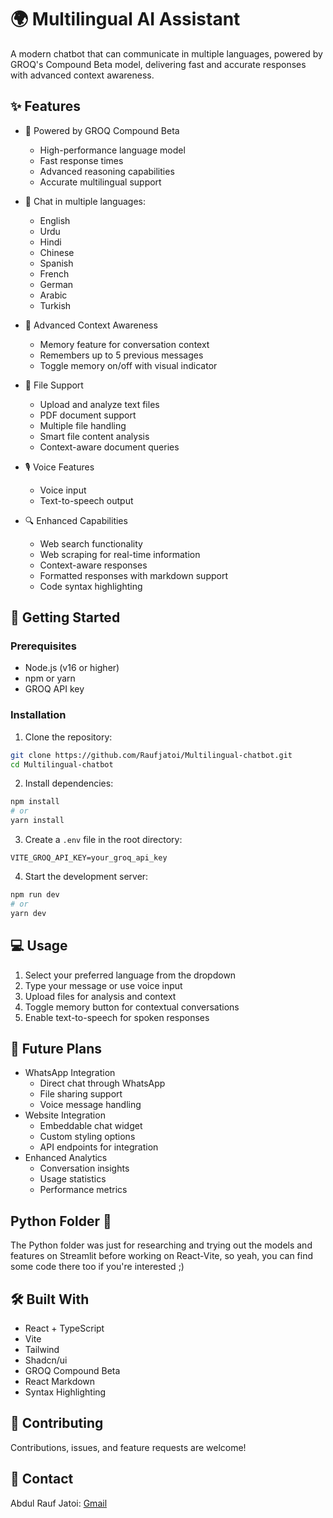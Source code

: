# 🌍 Multilingual AI Assistant

A modern chatbot that can communicate in multiple languages, powered by GROQ's Compound Beta model, delivering fast and accurate responses with advanced context awareness.

## ✨ Features
- 🤖 Powered by GROQ Compound Beta
  - High-performance language model
  - Fast response times
  - Advanced reasoning capabilities
  - Accurate multilingual support

- 💬 Chat in multiple languages:
  - English
  - Urdu
  - Hindi
  - Chinese
  - Spanish
  - French
  - German
  - Arabic
  - Turkish

- 🧠 Advanced Context Awareness
  - Memory feature for conversation context
  - Remembers up to 5 previous messages
  - Toggle memory on/off with visual indicator

- 📂 File Support
  - Upload and analyze text files
  - PDF document support
  - Multiple file handling
  - Smart file content analysis
  - Context-aware document queries

- 🎙️ Voice Features
  - Voice input
  - Text-to-speech output

- 🔍 Enhanced Capabilities
  - Web search functionality
  - Web scraping for real-time information
  - Context-aware responses
  - Formatted responses with markdown support
  - Code syntax highlighting

## 🚀 Getting Started

### Prerequisites
- Node.js (v16 or higher)
- npm or yarn
- GROQ API key

### Installation
1. Clone the repository:
```bash
git clone https://github.com/Raufjatoi/Multilingual-chatbot.git
cd Multilingual-chatbot
```

2. Install dependencies:
```bash
npm install
# or
yarn install
```

3. Create a `.env` file in the root directory:
```env
VITE_GROQ_API_KEY=your_groq_api_key
```

4. Start the development server:
```bash
npm run dev
# or
yarn dev
```

## 💻 Usage
1. Select your preferred language from the dropdown
2. Type your message or use voice input
3. Upload files for analysis and context
4. Toggle memory button for contextual conversations
5. Enable text-to-speech for spoken responses

## 🔮 Future Plans
- WhatsApp Integration
  - Direct chat through WhatsApp
  - File sharing support
  - Voice message handling
- Website Integration
  - Embeddable chat widget
  - Custom styling options
  - API endpoints for integration
- Enhanced Analytics
  - Conversation insights
  - Usage statistics
  - Performance metrics

## Python Folder 📁 
The Python folder was just for researching and trying out the models and features on Streamlit before working on React-Vite, so yeah, you can find some code there too if you're interested ;)

## 🛠️ Built With
- React + TypeScript
- Vite
- Tailwind
- Shadcn/ui
- GROQ Compound Beta
- React Markdown
- Syntax Highlighting

## 🤝 Contributing
Contributions, issues, and feature requests are welcome!

## 📧 Contact
Abdul Rauf Jatoi: [Gmail](mailto:raufpokemon00@gmail.com)